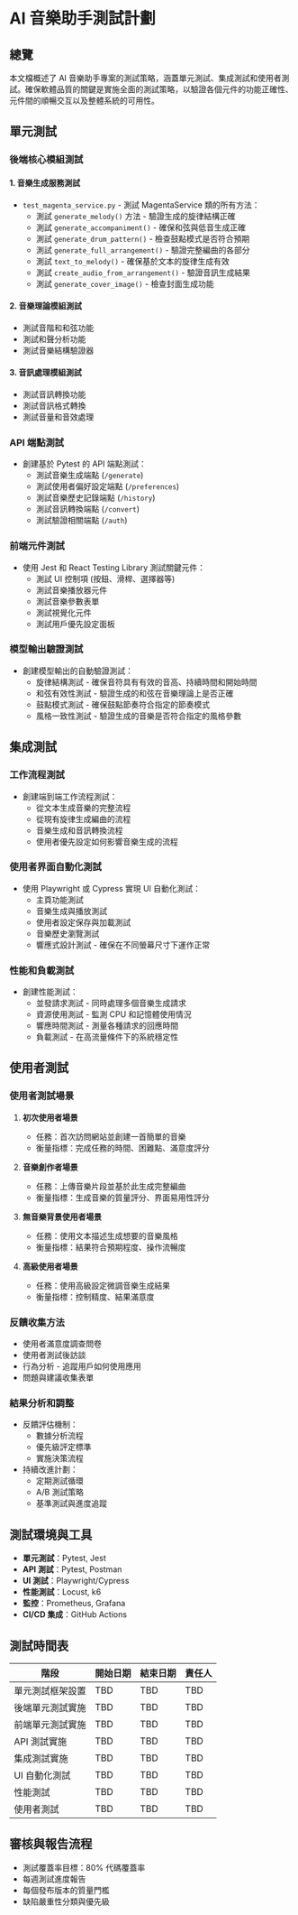 # AI 音樂助手測試計劃

## 總覽

本文檔概述了 AI 音樂助手專案的測試策略，涵蓋單元測試、集成測試和使用者測試。確保軟體品質的關鍵是實施全面的測試策略，以驗證各個元件的功能正確性、元件間的順暢交互以及整體系統的可用性。

## 單元測試

### 後端核心模組測試

#### 1. 音樂生成服務測試
- `test_magenta_service.py` - 測試 MagentaService 類的所有方法：
  - 測試 `generate_melody()` 方法 - 驗證生成的旋律結構正確
  - 測試 `generate_accompaniment()` - 確保和弦與低音生成正確
  - 測試 `generate_drum_pattern()` - 檢查鼓點模式是否符合預期
  - 測試 `generate_full_arrangement()` - 驗證完整編曲的各部分
  - 測試 `text_to_melody()` - 確保基於文本的旋律生成有效
  - 測試 `create_audio_from_arrangement()` - 驗證音訊生成結果
  - 測試 `generate_cover_image()` - 檢查封面生成功能

#### 2. 音樂理論模組測試
- 測試音階和和弦功能
- 測試和聲分析功能
- 測試音樂結構驗證器

#### 3. 音訊處理模組測試
- 測試音訊轉換功能
- 測試音訊格式轉換
- 測試音量和音效處理

### API 端點測試

- 創建基於 Pytest 的 API 端點測試：
  - 測試音樂生成端點 (`/generate`)
  - 測試使用者偏好設定端點 (`/preferences`)
  - 測試音樂歷史記錄端點 (`/history`)
  - 測試音訊轉換端點 (`/convert`)
  - 測試驗證相關端點 (`/auth`)

### 前端元件測試

- 使用 Jest 和 React Testing Library 測試關鍵元件：
  - 測試 UI 控制項 (按鈕、滑桿、選擇器等)
  - 測試音樂播放器元件
  - 測試音樂參數表單
  - 測試視覺化元件
  - 測試用戶優先設定面板

### 模型輸出驗證測試

- 創建模型輸出的自動驗證測試：
  - 旋律結構測試 - 確保音符具有有效的音高、持續時間和開始時間
  - 和弦有效性測試 - 驗證生成的和弦在音樂理論上是否正確
  - 鼓點模式測試 - 確保鼓點節奏符合指定的節奏模式
  - 風格一致性測試 - 驗證生成的音樂是否符合指定的風格參數

## 集成測試

### 工作流程測試

- 創建端到端工作流程測試：
  - 從文本生成音樂的完整流程
  - 從現有旋律生成編曲的流程
  - 音樂生成和音訊轉換流程
  - 使用者優先設定如何影響音樂生成的流程

### 使用者界面自動化測試

- 使用 Playwright 或 Cypress 實現 UI 自動化測試：
  - 主頁功能測試
  - 音樂生成與播放測試
  - 使用者設定保存與加載測試
  - 音樂歷史瀏覽測試
  - 響應式設計測試 - 確保在不同螢幕尺寸下運作正常

### 性能和負載測試

- 創建性能測試：
  - 並發請求測試 - 同時處理多個音樂生成請求
  - 資源使用測試 - 監測 CPU 和記憶體使用情況
  - 響應時間測試 - 測量各種請求的回應時間
  - 負載測試 - 在高流量條件下的系統穩定性

## 使用者測試

### 使用者測試場景

1. **初次使用者場景**
   - 任務：首次訪問網站並創建一首簡單的音樂
   - 衡量指標：完成任務的時間、困難點、滿意度評分

2. **音樂創作者場景**
   - 任務：上傳音樂片段並基於此生成完整編曲
   - 衡量指標：生成音樂的質量評分、界面易用性評分

3. **無音樂背景使用者場景**
   - 任務：使用文本描述生成想要的音樂風格
   - 衡量指標：結果符合預期程度、操作流暢度

4. **高級使用者場景**
   - 任務：使用高級設定微調音樂生成結果
   - 衡量指標：控制精度、結果滿意度

### 反饋收集方法

- 使用者滿意度調查問卷
- 使用者測試後訪談
- 行為分析 - 追蹤用戶如何使用應用
- 問題與建議收集表單

### 結果分析和調整

- 反饋評估機制：
  - 數據分析流程
  - 優先級評定標準
  - 實施決策流程
- 持續改進計劃：
  - 定期測試循環
  - A/B 測試策略
  - 基準測試與進度追蹤

## 測試環境與工具

- **單元測試**：Pytest, Jest
- **API 測試**：Pytest, Postman
- **UI 測試**：Playwright/Cypress
- **性能測試**：Locust, k6
- **監控**：Prometheus, Grafana
- **CI/CD 集成**：GitHub Actions

## 測試時間表

| 階段 | 開始日期 | 結束日期 | 責任人 |
|------|----------|----------|--------|
| 單元測試框架設置 | TBD | TBD | TBD |
| 後端單元測試實施 | TBD | TBD | TBD |
| 前端單元測試實施 | TBD | TBD | TBD |
| API 測試實施 | TBD | TBD | TBD |
| 集成測試實施 | TBD | TBD | TBD |
| UI 自動化測試 | TBD | TBD | TBD |
| 性能測試 | TBD | TBD | TBD |
| 使用者測試 | TBD | TBD | TBD |

## 審核與報告流程

- 測試覆蓋率目標：80% 代碼覆蓋率
- 每週測試進度報告
- 每個發布版本的質量門檻
- 缺陷嚴重性分類與優先級 